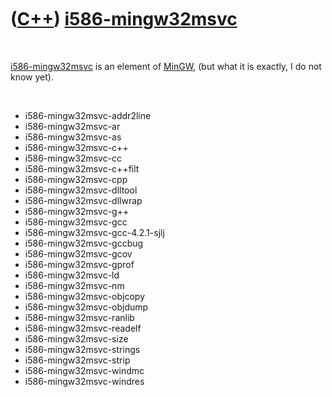 



 

 

 

 

 

([C++](Cpp.md)) [i586-mingw32msvc](CppI586-mingw32msvc.md)
============================================================

 

[i586-mingw32msvc](CppI586-mingw32msvc.md) is an element of
[MinGW](CppMinGw.md), (but what it is exactly, I do not know yet).

 

-   i586-mingw32msvc-addr2line
-   i586-mingw32msvc-ar
-   i586-mingw32msvc-as
-   i586-mingw32msvc-c++
-   i586-mingw32msvc-cc
-   i586-mingw32msvc-c++filt
-   i586-mingw32msvc-cpp
-   i586-mingw32msvc-dlltool
-   i586-mingw32msvc-dllwrap
-   i586-mingw32msvc-g++
-   i586-mingw32msvc-gcc
-   i586-mingw32msvc-gcc-4.2.1-sjlj
-   i586-mingw32msvc-gccbug
-   i586-mingw32msvc-gcov
-   i586-mingw32msvc-gprof
-   i586-mingw32msvc-ld
-   i586-mingw32msvc-nm
-   i586-mingw32msvc-objcopy
-   i586-mingw32msvc-objdump
-   i586-mingw32msvc-ranlib
-   i586-mingw32msvc-readelf
-   i586-mingw32msvc-size
-   i586-mingw32msvc-strings
-   i586-mingw32msvc-strip
-   i586-mingw32msvc-windmc
-   i586-mingw32msvc-windres

 

 

 

 

 





 



